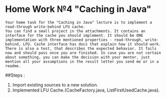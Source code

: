 # Home Work №4 "Caching in Java"
    Your home task for the "Caching in Java" lecture is to implement a read-through write-behind LFU cache. 
    You can find a small project in the attachments. It contains an interface for the cache you should implement. It should be ONE implementation with three mentioned properties - read-through, write-behind, LFU. Cache interface has docs that explain how it should work. There is also a test, that describes the expected behavior. It fails now and should pass once you are finished. In case you are not certain about something, you can make the decision with your mentor, just mention all your assumptions in the result letter you send me or in a readme. 
    

##Steps :
1. Import existing sources to a new solution.
2. Implemented LFU Cache.{CacheFactory.java, ListFirstUsedCache.java}.
